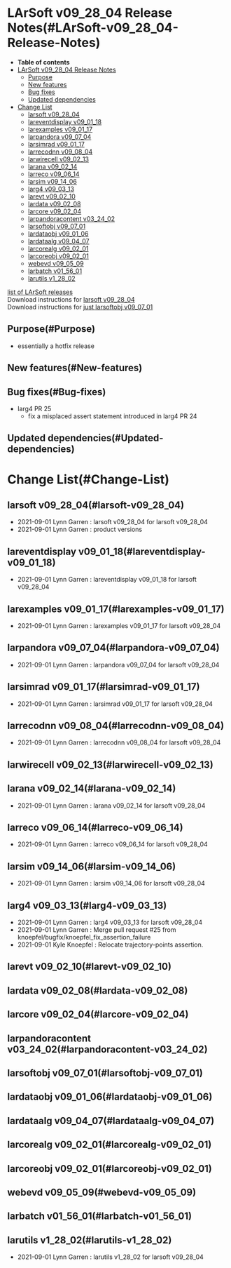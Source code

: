 LArSoft v09\_28\_04 Release Notes(#LArSoft-v09_28_04-Release-Notes)
======================================================================

-   **Table of contents**
-   [LArSoft v09\_28\_04 Release Notes](#LArSoft-v09_28_04-Release-Notes)
    -   [Purpose](#Purpose)
    -   [New features](#New-features)
    -   [Bug fixes](#Bug-fixes)
    -   [Updated dependencies](#Updated-dependencies)
-   [Change List](#Change-List)
    -   [larsoft v09\_28\_04](#larsoft-v09_28_04)
    -   [lareventdisplay v09\_01\_18](#lareventdisplay-v09_01_18)
    -   [larexamples v09\_01\_17](#larexamples-v09_01_17)
    -   [larpandora v09\_07\_04](#larpandora-v09_07_04)
    -   [larsimrad v09\_01\_17](#larsimrad-v09_01_17)
    -   [larrecodnn v09\_08\_04](#larrecodnn-v09_08_04)
    -   [larwirecell v09\_02\_13](#larwirecell-v09_02_13)
    -   [larana v09\_02\_14](#larana-v09_02_14)
    -   [larreco v09\_06\_14](#larreco-v09_06_14)
    -   [larsim v09\_14\_06](#larsim-v09_14_06)
    -   [larg4 v09\_03\_13](#larg4-v09_03_13)
    -   [larevt v09\_02\_10](#larevt-v09_02_10)
    -   [lardata v09\_02\_08](#lardata-v09_02_08)
    -   [larcore v09\_02\_04](#larcore-v09_02_04)
    -   [larpandoracontent v03\_24\_02](#larpandoracontent-v03_24_02)
    -   [larsoftobj v09\_07\_01](#larsoftobj-v09_07_01)
    -   [lardataobj v09\_01\_06](#lardataobj-v09_01_06)
    -   [lardataalg v09\_04\_07](#lardataalg-v09_04_07)
    -   [larcorealg v09\_02\_01](#larcorealg-v09_02_01)
    -   [larcoreobj v09\_02\_01](#larcoreobj-v09_02_01)
    -   [webevd v09\_05\_09](#webevd-v09_05_09)
    -   [larbatch v01\_56\_01](#larbatch-v01_56_01)
    -   [larutils v1\_28\_02](#larutils-v1_28_02)

[list of LArSoft releases](LArSoft_release_list)\
Download instructions for [larsoft v09\_28\_04](http://scisoft.fnal.gov/scisoft/bundles/larsoft/v09_28_04/larsoft-v09_28_04.html)\
Download instructions for [just larsoftobj v09\_07\_01](http://scisoft.fnal.gov/scisoft/bundles/larsoftobj/v09_07_01/larsoftobj-v09_07_01.html)

Purpose(#Purpose)
--------------------

-   essentially a hotfix release

New features(#New-features)
------------------------------

Bug fixes(#Bug-fixes)
------------------------

-   larg4 PR 25
    -   fix a misplaced assert statement introduced in larg4 PR 24

Updated dependencies(#Updated-dependencies)
----------------------------------------------

Change List(#Change-List)
============================

larsoft v09\_28\_04(#larsoft-v09_28_04)
------------------------------------------

-   2021-09-01 Lynn Garren : larsoft v09\_28\_04 for larsoft v09\_28\_04
-   2021-09-01 Lynn Garren : product versions

lareventdisplay v09\_01\_18(#lareventdisplay-v09_01_18)
----------------------------------------------------------

-   2021-09-01 Lynn Garren : lareventdisplay v09\_01\_18 for larsoft v09\_28\_04

larexamples v09\_01\_17(#larexamples-v09_01_17)
--------------------------------------------------

-   2021-09-01 Lynn Garren : larexamples v09\_01\_17 for larsoft v09\_28\_04

larpandora v09\_07\_04(#larpandora-v09_07_04)
------------------------------------------------

-   2021-09-01 Lynn Garren : larpandora v09\_07\_04 for larsoft v09\_28\_04

larsimrad v09\_01\_17(#larsimrad-v09_01_17)
----------------------------------------------

-   2021-09-01 Lynn Garren : larsimrad v09\_01\_17 for larsoft v09\_28\_04

larrecodnn v09\_08\_04(#larrecodnn-v09_08_04)
------------------------------------------------

-   2021-09-01 Lynn Garren : larrecodnn v09\_08\_04 for larsoft v09\_28\_04

larwirecell v09\_02\_13(#larwirecell-v09_02_13)
--------------------------------------------------

larana v09\_02\_14(#larana-v09_02_14)
----------------------------------------

-   2021-09-01 Lynn Garren : larana v09\_02\_14 for larsoft v09\_28\_04

larreco v09\_06\_14(#larreco-v09_06_14)
------------------------------------------

-   2021-09-01 Lynn Garren : larreco v09\_06\_14 for larsoft v09\_28\_04

larsim v09\_14\_06(#larsim-v09_14_06)
----------------------------------------

-   2021-09-01 Lynn Garren : larsim v09\_14\_06 for larsoft v09\_28\_04

larg4 v09\_03\_13(#larg4-v09_03_13)
--------------------------------------

-   2021-09-01 Lynn Garren : larg4 v09\_03\_13 for larsoft v09\_28\_04
-   2021-09-01 Lynn Garren : Merge pull request \#25 from knoepfel/bugfix/knoepfel\_fix\_assertion\_failure
-   2021-09-01 Kyle Knoepfel : Relocate trajectory-points assertion.

larevt v09\_02\_10(#larevt-v09_02_10)
----------------------------------------

lardata v09\_02\_08(#lardata-v09_02_08)
------------------------------------------

larcore v09\_02\_04(#larcore-v09_02_04)
------------------------------------------

larpandoracontent v03\_24\_02(#larpandoracontent-v03_24_02)
--------------------------------------------------------------

larsoftobj v09\_07\_01(#larsoftobj-v09_07_01)
------------------------------------------------

lardataobj v09\_01\_06(#lardataobj-v09_01_06)
------------------------------------------------

lardataalg v09\_04\_07(#lardataalg-v09_04_07)
------------------------------------------------

larcorealg v09\_02\_01(#larcorealg-v09_02_01)
------------------------------------------------

larcoreobj v09\_02\_01(#larcoreobj-v09_02_01)
------------------------------------------------

webevd v09\_05\_09(#webevd-v09_05_09)
----------------------------------------

larbatch v01\_56\_01(#larbatch-v01_56_01)
--------------------------------------------

larutils v1\_28\_02(#larutils-v1_28_02)
------------------------------------------

-   2021-09-01 Lynn Garren : larutils v1\_28\_02 for larsoft v09\_28\_04
